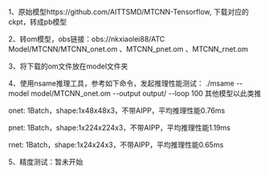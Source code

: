 1、原始模型https://github.com/AITTSMD/MTCNN-Tensorflow, 下载对应的ckpt，转成pb模型

2、转om模型，obs链接：obs://nkxiaolei88/ATC Model/MTCNN/MTCNN_onet.om 、MTCNN_pnet.om 、MTCNN_rnet.om

3、将下载的om文件放在model文件夹

4、使用nsame推理工具，参考如下命令，发起推理性能测试： ./msame --model model/MTCNN_onet.om --output output/ --loop 100
其他模型以此类推

onet:
1Batch，shape:1x48x48x3，不带AIPP，平均推理性能0.76ms

pnet:
1Batch，shape:1x224x224x3，不带AIPP，平均推理性能1.19ms

rnet:
1Batch，shape:1x24x24x3，不带AIPP，平均推理性能0.65ms

5、精度测试：暂未开始